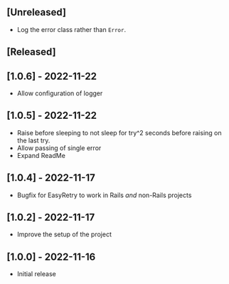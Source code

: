## [Unreleased]

- Log the error class rather than `Error`.

## [Released]

## [1.0.6] - 2022-11-22

- Allow configuration of logger

## [1.0.5] - 2022-11-22

- Raise before sleeping to not sleep for try^2 seconds before raising on the last try.
- Allow passing of single error
- Expand ReadMe

## [1.0.4] - 2022-11-17

- Bugfix for EasyRetry to work in Rails _and_ non-Rails projects

## [1.0.2] - 2022-11-17

- Improve the setup of the project

## [1.0.0] - 2022-11-16

- Initial release
